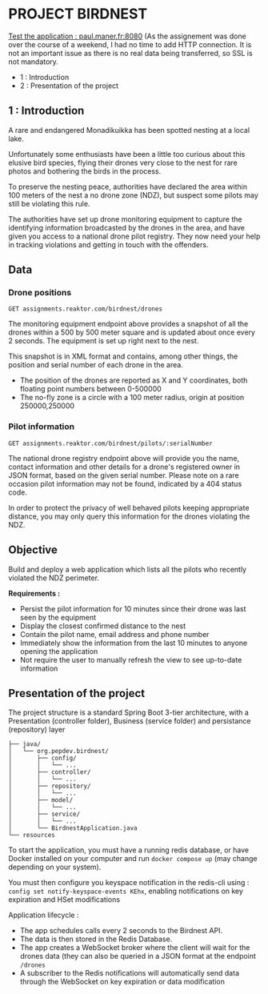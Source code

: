 # PROJECT BIRDNEST

[Test the application : paul.maner.fr:8080](paul.maner.fr:8080) (As the assignement was done over the course of a weekend, I had no time to add HTTP connection. It is not an important issue as there is no real data being transferred, so SSL is not mandatory. 

- 1 : Introduction
- 2 : Presentation of the project
## 1 : Introduction 
A rare and endangered Monadikuikka has been spotted nesting at a local lake.

Unfortunately some enthusiasts have been a little too curious about this elusive bird species, flying their drones very close to the nest for rare photos and bothering the birds in the process.

To preserve the nesting peace, authorities have declared the area within 100 meters of the nest a no drone zone (NDZ), but suspect some pilots may still be violating this rule.

The authorities have set up drone monitoring equipment to capture the identifying information broadcasted by the drones in the area, and have given you access to a national drone pilot registry. They now need your help in tracking violations and getting in touch with the offenders.

## Data
### Drone positions

`GET assignments.reaktor.com/birdnest/drones`

The monitoring equipment endpoint above provides a snapshot of all the drones within a 500 by 500 meter square and is updated about once every 2 seconds. The equipment is set up right next to the nest.

This snapshot is in XML format and contains, among other things, the position and serial number of each drone in the area.

- The position of the drones are reported as X and Y coordinates, both floating point numbers between 0-500000
- The no-fly zone is a circle with a 100 meter radius, origin at position 250000,250000

### Pilot information

`GET assignments.reaktor.com/birdnest/pilots/:serialNumber`

The national drone registry endpoint above will provide you the name, contact information and other details for a drone's registered owner in JSON format, based on the given serial number. Please note on a rare occasion pilot information may not be found, indicated by a 404 status code.

In order to protect the privacy of well behaved pilots keeping appropriate distance, you may only query this information for the drones violating the NDZ.
## Objective

Build and deploy a web application which lists all the pilots who recently violated the NDZ perimeter.

**Requirements :**

- Persist the pilot information for 10 minutes since their drone was last seen by the equipment
- Display the closest confirmed distance to the nest
- Contain the pilot name, email address and phone number
- Immediately show the information from the last 10 minutes to anyone opening the application
- Not require the user to manually refresh the view to see up-to-date information

## Presentation of the project

The project structure is a standard Spring Boot 3-tier architecture, with a Presentation (controller folder), Business (service folder) and persistance (repository) layer

```
├── java/
│   └── org.pepdev.birdnest/
│       ├── config/
│       │   └── ...
│       ├── controller/
│       │   └── ...
│       ├── repository/
│       │   └── ...
│       ├── model/
│       │   └── ...
│       ├── service/
│       │   └── ...
│       └── BirdnestApplication.java
└── resources
```

To start the application, you must have a running redis database, or have Docker installed on your computer and run `docker compose up` (may change depending on your system).

You must then configure you keyspace notification in the redis-cli using : `config set notify-keyspace-events KEhx`, enabling notifications on key expiration and HSet modifications 

Application lifecycle :
- The app schedules calls every 2 seconds to the Birdnest API. 
- The data is then stored in the Redis Database.
- The app creates a WebSocket broker where the client will wait for the drones data (they can also be queried in a JSON format at the endpoint `/drones`
- A subscriber to the Redis notifications will automatically send data through the WebSocket on key expiration or data modification 
